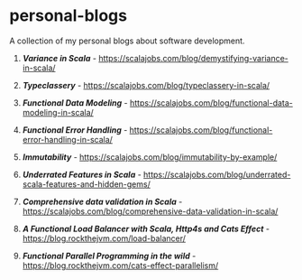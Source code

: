 # personal-blogs
A collection of my personal blogs about software development.

1) ***Variance in Scala*** - https://scalajobs.com/blog/demystifying-variance-in-scala/

2) ***Typeclassery*** - https://scalajobs.com/blog/typeclassery-in-scala/

3) ***Functional Data Modeling*** - https://scalajobs.com/blog/functional-data-modeling-in-scala/

4) ***Functional Error Handling*** - https://scalajobs.com/blog/functional-error-handling-in-scala/

5) ***Immutability*** - https://scalajobs.com/blog/immutability-by-example/

6) ***Underrated Features in Scala*** - https://scalajobs.com/blog/underrated-scala-features-and-hidden-gems/

7) ***Comprehensive data validation in Scala*** - https://scalajobs.com/blog/comprehensive-data-validation-in-scala/

8) ***A Functional Load Balancer with Scala, Http4s and Cats Effect*** - https://blog.rockthejvm.com/load-balancer/

9) ***Functional Parallel Programming in the wild*** - https://blog.rockthejvm.com/cats-effect-parallelism/
